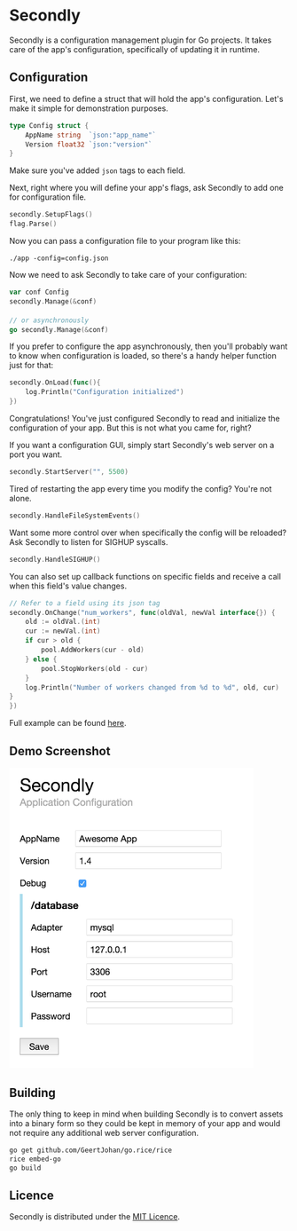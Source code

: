 # Secondly

Secondly is a configuration management plugin for Go projects. It takes care of
the app's configuration, specifically of updating it in runtime.

## Configuration

First, we need to define a struct that will hold the app's configuration. Let's
make it simple for demonstration purposes.

```go
type Config struct {
    AppName string  `json:"app_name"`
    Version float32 `json:"version"`
}
```

Make sure you've added `json` tags to each field.

Next, right where you will define your app's flags, ask Secondly to add one for
configuration file.

```go
secondly.SetupFlags()
flag.Parse()
```

Now you can pass a configuration file to your program like this:

```
./app -config=config.json
```

Now we need to ask Secondly to take care of your configuration:

```go
var conf Config
secondly.Manage(&conf)

// or asynchronously
go secondly.Manage(&conf)
```

If you prefer to configure the app asynchronously, then you'll probably want to
know when configuration is loaded, so there's a handy helper function just for
that:

```go
secondly.OnLoad(func(){
    log.Println("Configuration initialized")
})
```

Congratulations! You've just configured Secondly to read and initialize the
configuration of your app. But this is not what you came for, right?

If you want a configuration GUI, simply start Secondly's web server on a port
you want.

```go
secondly.StartServer("", 5500)
```

Tired of restarting the app every time you modify the config? You're not alone.

```go
secondly.HandleFileSystemEvents()
```

Want some more control over when specifically the config will be reloaded? Ask
Secondly to listen for SIGHUP syscalls.

```go
secondly.HandleSIGHUP()
```

You can also set up callback functions on specific fields and receive a call
when this field's value changes.

```go
// Refer to a field using its json tag
secondly.OnChange("num_workers", func(oldVal, newVal interface{}) {
    old := oldVal.(int)
    cur := newVal.(int)
    if cur > old {
        pool.AddWorkers(cur - old)
    } else {
        pool.StopWorkers(old - cur)
    }
    log.Println("Number of workers changed from %d to %d", old, cur)
}
})
```

Full example can be found [here](https://github.com/localhots/secondly/blob/master/demo/demo.go).

## Demo Screenshot

<img src="https://raw.githubusercontent.com/localhots/secondly/master/demo/screenshot.png" width="440">

## Building

The only thing to keep in mind when building Secondly is to convert assets into a
binary form so they could be kept in memory of your app and would not require
any additional web server configuration.

```
go get github.com/GeertJohan/go.rice/rice
rice embed-go
go build
```

## Licence

Secondly is distributed under the [MIT Licence](https://github.com/localhots/secondly/blob/master/LICENCE).
